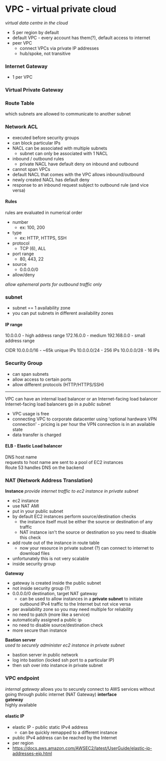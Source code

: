 # VPC - virtual private cloud
*virtual data centre in the cloud*
* 5 per region by default  
* default VPC - every account has them(?), default access to internet  
* peer VPC
  * connect VPCs via private IP addresses
  * hub/spoke, not transitive

### Internet Gateway
* 1 per VPC

### Virtual Private Gateway

### Route Table
which subnets are allowed to communicate to another subnet

### Network ACL  
* executed before security groups
* can block particular IPs
* NACL can be associated with multiple subnets
  * subnet can only be associated with 1 NACL
* inbound / outbound rules
  * private NACL have default deny on inbound and outbound
* cannot span VPCs
* default NACL that comes with the VPC allows inbound/outbound
* newly created NACL has default deny
* response to an inbound request subject to outbound rule (and vice versa)

#### Rules
rules are evaluated in numerical order

- number
  - ex: 100, 200
- type
  - ex: HTTP, HTTPS, SSH
- protocol
  - TCP (6), ALL
- port range
  - 80, 443, 22
- source
  - 0.0.0.0/0
- allow/deny

*allow ephemeral ports for outbound traffic only*

### subnet
* subnet == 1 availability zone
* you can put subnets in different availability zones

#### IP range
10.0.0.0 - high address range
172.16.0.0 - medium
192.168.0.0 - small address range

CIDR
10.0.0.0/16 - ~65k unique IPs
10.0.0.0/24 - 256 IPs
10.0.0.0/28 - 16 IPs


### Security Group
* can span subnets
* allow access to certain ports
* allow different protocols (HTTP/HTTPS/SSH)

***

VPC can have an internal load balancer or an Internet-facing load balancer  
Internet-facing load balancers go in a *public* subnet  

* VPC usage is free
* connecting VPC to corporate datacenter using 'optional hardware VPN connection' - pricing is per hour the VPN connection is in an available state
* data transfer is charged  


#### ELB - Elastic Load balancer
DNS host name  
requests to host name are sent to a pool of EC2 instances  
Route 53 handles DNS on the backend

### NAT (Network Address Translation)
**Instance**
*provide internet traffic to ec2 instance in private subnet*
- ec2 instance  
- use NAT AMI
- put in your public subnet  
- by default EC2 instances perform source/destination checks
  - the instance itself must be either the source or destination of any traffic  
  - NAT instance isn't the source or destination so you need to disable this check
- add route out of the instance in route table
  - now your resource in private subnet (?) can connect to internet to download files
- unfortunately this is not very scalable
- inside security group

**Gateway**
- gateway is created inside the public subnet
- not inside security group (?)
- 0.0.0.0/0 destination, target NAT gateway
  - can be used to allow instances in a **private subnet** to initiate outbound IPv4 traffic to the Internet but not vice versa
- per availability zone so you may need multiple for reliability
- no need to patch (more like a service)
- automatically assigned a public ip  
- no need to disable source/destination check  
- more secure than instance  

**Bastion server**  
*used to securely administer ec2 instance in private subnet*
- bastion server in public network  
- log into bastion (locked ssh port to a particular IP)
- then ssh over into instance in private subnet


### VPC endpoint
*internal gateway*
allows you to securely connect to AWS services without going through public internet (NAT Gateway)
**interface**  
**gateway**  
highly available

#### elastic IP
* elastic IP - public static IPv4 address
  * can be quickly remapped to a different instance
* public IPv4 address can be reached by the Internet
* per region
* https://docs.aws.amazon.com/AWSEC2/latest/UserGuide/elastic-ip-addresses-eip.html
